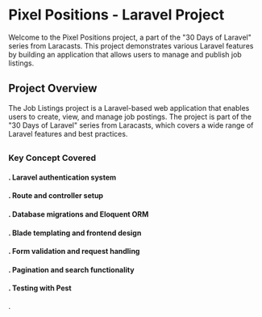 # <h1>Pixel Positions - Laravel Project</h1>
<p>Welcome to the Pixel Positions project, a part of the "30 Days of Laravel" series from Laracasts. This project demonstrates various Laravel features by building an application that allows users to manage and publish job listings.</p>

## <h2>Project Overview</h2>
<p>The Job Listings project is a Laravel-based web application that enables users to create, view, and manage job postings. The project is part of the "30 Days of Laravel" series from Laracasts, which covers a wide range of Laravel features and best practices.</p>

## <h3>Key Concept Covered</h3>

#### . Laravel authentication system
#### . Route and controller setup
#### . Database migrations and Eloquent ORM
#### . Blade templating and frontend design
#### . Form validation and request handling
#### . Pagination and search functionality
#### . Testing with Pest
.
